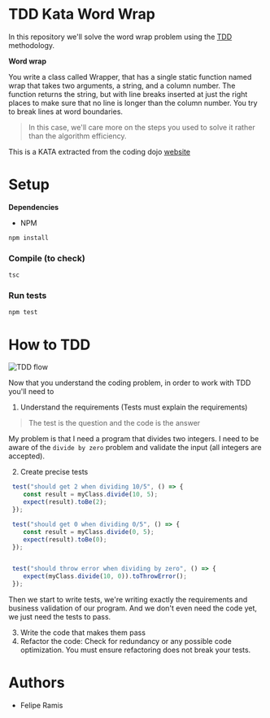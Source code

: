 # TDD Kata Word Wrap

In this repository we'll solve the word wrap problem using
the [TDD](https://www.digite.com/agile/test-driven-development-tdd/) methodology.

**Word wrap**

You write a class called Wrapper, that has a single static function named wrap that takes two arguments, a string, and a
column number. The function returns the string, but with line breaks inserted at just the right places to make sure that
no line is longer than the column number. You try to break lines at word boundaries.

> In this case, we'll care more on the steps you used to solve it rather than the algorithm efficiency.

This is a KATA extracted from the coding dojo [website](https://codingdojo.org/kata/)

# Setup
**Dependencies**
- NPM

```shell
npm install
```
### Compile (to check)
```shell
tsc
```

### Run tests

```shell
npm test
```

# How to TDD

![TDD flow](https://d112uwirao0vo9.cloudfront.net/wp-content/uploads/2020/12/tdd_flow1.gif)

Now that you understand the coding problem, in order to work with TDD you'll need to

1. Understand the requirements (Tests must explain the requirements)

> The test is the question and the code is the answer

My problem is that I need a program that divides two integers. I need to be aware of the `divide by zero` problem and
validate the input (all integers are accepted).

2. Create precise tests

```typescript
 test("should get 2 when dividing 10/5", () => {
    const result = myClass.divide(10, 5);
    expect(result).toBe(2);
 });

 test("should get 0 when dividing 0/5", () => {
    const result = myClass.divide(0, 5);
    expect(result).toBe(0);
 });


 test("should throw error when dividing by zero", () => {
    expect(myClass.divide(10, 0)).toThrowError();
 });
```

Then we start to write tests, we're writing exactly the requirements and business validation of our program. And we
don't even need the code yet, we just need the tests to pass.

3. Write the code that makes them pass
4. Refactor the code: Check for redundancy or any possible code optimization. You must ensure refactoring does not break
   your tests.

# Authors

- Felipe Ramis